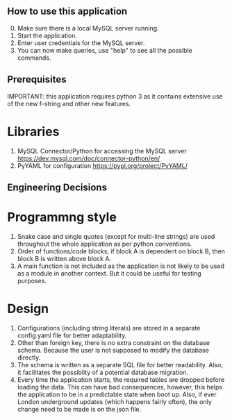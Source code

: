 ## How to use this application
0. Make sure there is a local MySQL server running.
1. Start the application.
2. Enter user credentials for the MySQL server.
3. You can now make queries, use "help" to see all the possible commands.

## Prerequisites
IMPORTANT: this application requires python 3 as it contains extensive use of the
new f-string and other new features.

# Libraries
1. MySQL Connector/Python for accessing the MySQL server
https://dev.mysql.com/doc/connector-python/en/
2. PyYAML for configuration
https://pypi.org/project/PyYAML/

## Engineering Decisions
# Programmng style
1. Snake case and single quotes (except for multi-line strings) are used throughout
the whole application as per python conventions.
2. Order of functions/code blocks, if block A is dependent on block B, then 
block B is written above block A.
3. A main function is not included as the application is not likely to be used
as a module in another context. But it could be useful for testing purposes.

# Design
1. Configurations (including string literals) are stored in a separate config.yaml
file for better adaptability.
2. Other than foreign key, there is no extra constraint on the database schema. 
Because the user is not supposed to modify the database directly.
3. The schema is written as a separate SQL file for better readability.
Also, it facilitates the possiblity of a potential database migration.
4. Every time the application starts, the required tables are dropped before
loading the data. This can have bad consequences, however, this helps the 
application to be in a predictable state when boot up. Also, if ever London
underground updates (which happens fairly often), the only change need to be
made is on the json file.
